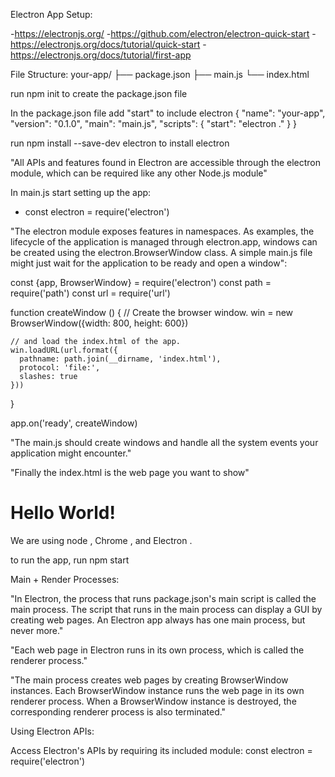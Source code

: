 Electron App Setup:

-https://electronjs.org/ -https://github.com/electron/electron-quick-start -https://electronjs.org/docs/tutorial/quick-start -https://electronjs.org/docs/tutorial/first-app

File Structure:
your-app/
├── package.json
├── main.js
└── index.html

run npm init to create the package.json file

In the package.json file add "start" to include electron
{
"name": "your-app",
"version": "0.1.0",
"main": "main.js",
"scripts": {
"start": "electron ."
}
}

run npm install --save-dev electron to install electron

"All APIs and features found in Electron are accessible through the electron module, which can be required like any other Node.js module"

In main.js start setting up the app:

* const electron = require('electron')

"The electron module exposes features in namespaces. As examples, the lifecycle of the application is managed through electron.app, windows can be created using the electron.BrowserWindow class. A simple main.js file might just wait for the application to be ready and open a window":

const {app, BrowserWindow} = require('electron')
const path = require('path')
const url = require('url')

function createWindow () {
// Create the browser window.
win = new BrowserWindow({width: 800, height: 600})

    // and load the index.html of the app.
    win.loadURL(url.format({
      pathname: path.join(__dirname, 'index.html'),
      protocol: 'file:',
      slashes: true
    }))

}

app.on('ready', createWindow)

"The main.js should create windows and handle all the system events your application might encounter."

"Finally the index.html is the web page you want to show"

<!DOCTYPE html>

  <html>
    <head>
      <meta charset="UTF-8">
      <title>Hello World!</title>
    </head>
    <body>
      <h1>Hello World!</h1>
      We are using node <script>document.write(process.versions.node)</script>,
      Chrome <script>document.write(process.versions.chrome)</script>,
      and Electron <script>document.write(process.versions.electron)</script>.
    </body>
  </html>

to run the app, run npm start

Main + Render Processes:

"In Electron, the process that runs package.json's main script is called the main process. The script that runs in the main process can display a GUI by creating web pages. An Electron app always has one main process, but never more."

"Each web page in Electron runs in its own process, which is called the renderer process."

"The main process creates web pages by creating BrowserWindow instances. Each BrowserWindow instance runs the web page in its own renderer process. When a BrowserWindow instance is destroyed, the corresponding renderer process is also terminated."

Using Electron APIs:

Access Electron's APIs by requiring its included module: const electron = require('electron')
